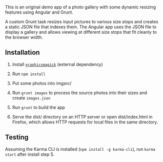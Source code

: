 This is an original demo app of a photo gallery with some dynamic resizing features using Angular and Grunt.

A custom Grunt task resizes input pictures to various size stops and creates a static JSON file that indexes them. The Angular app uses the JSON file to display a gallery and allows viewing at different size stops that fit cleanly to the browser width.

Installation
------------

1. Install [`graphicsmagick`](http://www.graphicsmagick.org/) (external dependency)

2. Run `npm install`

3. Put some photos into imgsrc/

4. Run `grunt images` to process the source photos into their sizes and create `images.json`

5. Run `grunt` to build the app

6. Serve the dist/ directory on an HTTP server or open dist/index.html in Firefox, which allows HTTP requests for local files in the same directory.

Testing
-------

Assuming the Karma CLI is installed (`npm install -g karma-cli`), run `karma start` after install step 5.

